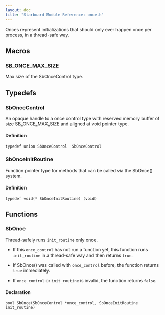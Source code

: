 ```yaml
---
layout: doc
title: "Starboard Module Reference: once.h"
---
```


Onces represent initializations that should only ever happen once per process,
in a thread-safe way.

## Macros ##

### SB_ONCE_MAX_SIZE ###

Max size of the SbOnceControl type.

## Typedefs ##

### SbOnceControl ###

An opaque handle to a once control type with reserved memory buffer of size
SB_ONCE_MAX_SIZE and aligned at void pointer type.

#### Definition ####

```
typedef union SbOnceControl  SbOnceControl
```

### SbOnceInitRoutine ###

Function pointer type for methods that can be called via the SbOnce() system.

#### Definition ####

```
typedef void(* SbOnceInitRoutine) (void)
```

## Functions ##

### SbOnce ###

Thread-safely runs `init_routine` only once.

*   If this `once_control` has not run a function yet, this function runs
    `init_routine` in a thread-safe way and then returns `true`.

*   If SbOnce() was called with `once_control` before, the function returns
    `true` immediately.

*   If `once_control` or `init_routine` is invalid, the function returns
    `false`.

#### Declaration ####

```
bool SbOnce(SbOnceControl *once_control, SbOnceInitRoutine init_routine)
```
